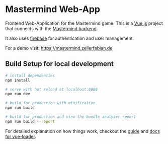 # Mastermind Web-App

Frontend Web-Application for the Mastermind game.
This is a [Vue.js](https://vuejs.org/) project that connects with the [Mastermind backend](https://github.com/Zelle97/Web-Applikationen).

It also uses [firebase](https://firebase.google.com/) for authentication and user management.

For a demo visit: https://mastermind.zellerfabian.de

## Build Setup for local development

``` bash
# install dependencies
npm install

# serve with hot reload at localhost:8080
npm run dev

# build for production with minification
npm run build

# build for production and view the bundle analyzer report
npm run build --report
```

For detailed explanation on how things work, checkout the [guide](http://vuejs-templates.github.io/webpack/) and [docs for vue-loader](http://vuejs.github.io/vue-loader).
